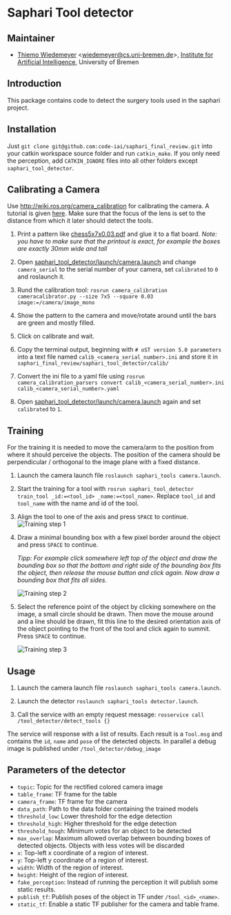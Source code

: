 # Saphari Tool detector

## Maintainer

- [Thiemo Wiedemeyer](https://ai.uni-bremen.de/team/thiemo_wiedemeyer) <<wiedemeyer@cs.uni-bremen.de>>, [Institute for Artificial Intelligence](http://ai.uni-bremen.de/), University of Bremen

## Introduction

This package contains code to detect the surgery tools used in the saphari project.

## Installation

Just `git clone git@github.com:code-iai/saphari_final_review.git` into your catkin workspace source folder and run `catkin_make`. If you only need the perception, add `CATKIN_IGNORE` files into all other folders except `saphari_tool_detector`.

## Calibrating a Camera

Use http://wiki.ros.org/camera_calibration for calibrating the camera. A tutorial is given [here](http://wiki.ros.org/camera_calibration/Tutorials/MonocularCalibration). Make sure that the focus of the lens is set to the distance from which it later should detect the tools.

1. Print a pattern like [chess5x7x0.03.pdf](https://github.com/code-iai/iai_kinect2/blob/master/kinect2_calibration/patterns/chess5x7x0.03.pdf) and glue it to a flat board.
   *Note: you have to make sure that the printout is exact, for example the boxes are exactly 30mm wide and tall*

2. Open [saphari_tool_detector/launch/camera.launch](https://github.com/code-iai/saphari_final_review/blob/master/saphari_tool_detector/launch/camera.launch#L6) and change `camera_serial` to the serial number of your camera, set `calibrated` to `0` and roslaunch it.

3. Rund the calibration tool:
   `rosrun camera_calibration cameracalibrator.py --size 7x5 --square 0.03 image:=/camera/image_mono`

4. Show the pattern to the camera and move/rotate around until the bars are green and mostly filled.


5. Click on calibrate and wait.

6. Copy the terminal output, beginning with `# oST version 5.0 parameters` into a text file named `calib_<camera_serial_number>.ini` and store it in `saphari_final_review/saphari_tool_detector/calib/`

7. Convert the ini file to a yaml file using `rosrun camera_calibration_parsers convert calib_<camera_serial_number>.ini calib_<camera_serial_number>.yaml`

8. Open [saphari_tool_detector/launch/camera.launch](https://github.com/code-iai/saphari_final_review/blob/master/saphari_tool_detector/launch/camera.launch#L6) again and set `calibrated` to `1`.

## Training

For the training it is needed to move the camera/arm to the position from where it should perceive the objects. The position of the camera should be perpendicular / orthogonal to the image plane with a fixed distance.

1. Launch the camera launch file `roslaunch saphari_tools camera.launch`.

2. Start the training for a tool with `rosrun saphari_tool_detector train_tool _id:=<tool_id> _name:=<tool_name>`. Replace `tool_id` and `tool_name` with the name and id of the tool.

3. Align the tool to one of the axis and press `SPACE` to continue.
   ![Training step 1](https://github.com/code-iai/saphari_final_review/blob/master/saphari_tool_detector/doc/training_step1.jpg)

4. Draw a minimal bounding box with a few pixel border around the object and press `SPACE` to continue.

   *Tipp: For example click somewhere left top of the object and draw the bounding box so that the bottom and right side of the bounding box fits the object, then release the mouse button and click again. Now draw a bounding box that fits all sides.*

   ![Training step 2](https://github.com/code-iai/saphari_final_review/blob/master/saphari_tool_detector/doc/training_step2.jpg)

5. Select the reference point of the object by clicking somewhere on the image, a small circle should be drawn. Then move the mouse around and a line should be drawn, fit this line to the desired orientation axis of the object pointing to the front of the tool and click again to summit. Press `SPACE` to continue.

   ![Training step 3](https://github.com/code-iai/saphari_final_review/blob/master/saphari_tool_detector/doc/training_step3.jpg)

## Usage

1. Launch the camera launch file `roslaunch saphari_tools camera.launch`.

2. Launch the detector `roslaunch saphari_tools detector.launch`.

3. Call the service with an empty request message: `rosservice call /tool_detector/detect_tools {}`

The service will response with a list of results. Each result is a `Tool.msg` and contains the `id`, `name` and `pose` of the detected objects. In parallel a debug image is published under `/tool_detector/debug_image`

## Parameters of the detector

- `topic`: Topic for the rectified colored camera image
- `table_frame`: TF frame for the table
- `camera_frame`: TF frame for the camera
- `data_path`: Path to the data folder containing the trained models
- `threshold_low`: Lower threshold for the edge detection
- `threshold_high`: Higher threshold for the edge detection
- `threshold_hough`: Minimum votes for an object to be detected
- `max_overlap`: Maximum allowed overlap between bounding boxes of detected objects. Objects with less votes will be discarded
- `x`: Top-left x coordinate of a region of interest.
- `y`: Top-left y coordinate of a region of interest.
- `width`: Width of the region of interest.
- `height`: Height of the region of interest.
- `fake_perception`: Instead of running the perception it will publish some static results.
- `publish_tf`: Publish poses of the object in TF under `/tool_<id>_<name>`.
- `static_tf`: Enable a static TF publisher for the camera and table frame.
